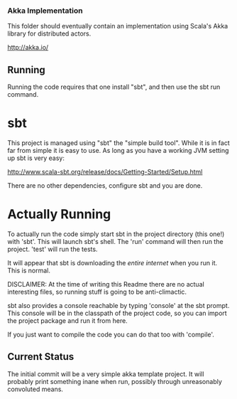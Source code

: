 
### Akka Implementation

This folder should eventually contain an implementation using Scala's
Akka library for distributed actors.

http://akka.io/

## Running

Running the code requires that one install "sbt", and then use the sbt
run command.

# sbt

This project is managed using "sbt" the "simple build tool". While it
is in fact far from simple it is easy to use. As long as you have a
working JVM setting up sbt is very easy:

http://www.scala-sbt.org/release/docs/Getting-Started/Setup.html

There are no other dependencies, configure sbt and you are done.

# Actually Running

To actually run the code simply start sbt in the project directory
(this one!) with 'sbt'. This will launch sbt's shell. The 'run'
command will then run the project. 'test' will run the tests.

It will appear that sbt is downloading the *entire internet* when you
run it. This is normal.

DISCLAIMER: At the time of writing this Readme there are no actual
interesting files, so running stuff is going to be anti-climactic.

sbt also provides a console reachable by typing 'console' at the sbt
prompt. This console will be in the classpath of the project code, so
you can import the project package and run it from here.

If you just want to compile the code you can do that too with
'compile'.

## Current Status

The initial commit will be a very simple akka template project. It
will probably print something inane when run, possibly through
unreasonably convoluted means.

